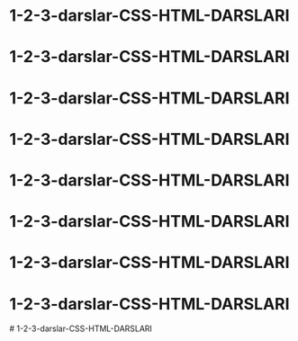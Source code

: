 # 1-2-3-darslar-CSS-HTML-DARSLARI
# 1-2-3-darslar-CSS-HTML-DARSLARI
# 1-2-3-darslar-CSS-HTML-DARSLARI
# 1-2-3-darslar-CSS-HTML-DARSLARI
# 1-2-3-darslar-CSS-HTML-DARSLARI
# 1-2-3-darslar-CSS-HTML-DARSLARI
# 1-2-3-darslar-CSS-HTML-DARSLARI
# 1-2-3-darslar-CSS-HTML-DARSLARI
#   1 - 2 - 3 - d a r s l a r - C S S - H T M L - D A R S L A R I  
 
